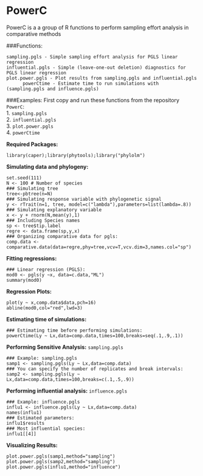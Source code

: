 PowerC
======

PowerC is a a group of R functions to perform sampling effort analysis in comparative methods

###Functions:

	sampling.pgls - Simple sampling effort analysis for PGLS linear regression
	influential.pgls - Simple (leave-one-out deletion) diagnostics for PGLS linear regression
	plot.power.pgls - Plot results from sampling.pgls and influential.pgls
          powerCtime - Estimate time to run simulations with (sampling.pgls and influence.pgls)



###Examples:
First copy and run these functions from the repository `PowerC`:   
	1. `sampling.pgls`  
          2. `influential.pgls`  
          3. `plot.power.pgls`  
          4. `powerCtime`

**Required Packages:**
```{r}
library(caper);library(phytools);library("phylolm")
```

**Simulating data and phylogeny:**
```{r}
set.seed(111)
N <- 100 # Number of species
### Simulating tree
tree<-pbtree(n=N)    
### Simulating response variable with phylogenetic signal
y <- rTrait(n=1, tree, model=c("lambda"),parameters=list(lambda=.8))  
### Simulating explanatory variable
x <- y + rnorm(N,mean(y),1)     
### Including Species names
sp <- tree$tip.label               
regre <- data.frame(sp,y,x)   
### Organizing comparative data for pgls:
comp.data <- comparative.data(data=regre,phy=tree,vcv=T,vcv.dim=3,names.col="sp")
```

**Fitting regressions:**
```{r}
### Linear regression (PGLS):
mod0 <- pgls(y ~x, data=c.data,"ML")
summary(mod0)
```
**Regression Plots:**
```{r}
plot(y ~ x,comp.data$data,pch=16)
abline(mod0,col="red",lwd=3)

```

**Estimating time of simulations:**
```{r}
### Estimating time before performing simulations:
powerCtime(Ly ~ Lx,data=comp.data,times=100,breaks=seq(.1,.9,.1))
```

**Performing Sensitive Analysis:** `sampling.pgls`
```{r}
### Example: sampling.pgls
samp1 <- sampling.pgls(Ly ~ Lx,data=comp.data)
### You can specify the number of replicates and break intervals:
samp2 <- sampling.pgls(Ly ~ Lx,data=comp.data,times=100,breaks=c(.1,.5,.9))
```

**Performing influential analysis:** `influence.pgls`
```{r}
### Example: influence.pgls
influ1 <- influence.pgls(Ly ~ Lx,data=comp.data)
names(influ1)
### Estimated parameters:
influ1$results
### Most influential species:
influ1[[4]]
```

**Visualizing Results:**
```{r,fig.show='hold'}
plot.power.pgls(samp1,method="sampling")
plot.power.pgls(samp2,method="sampling")
plot.power.pgls(influ1,method="influence")
```